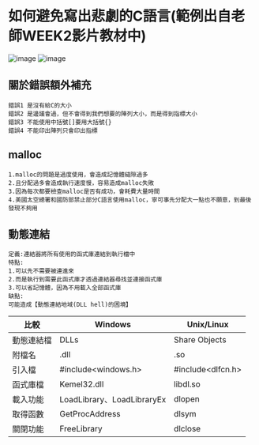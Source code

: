 # 如何避免寫出悲劇的C語言(範例出自老師WEEK2影片教材中)

![image](https://user-images.githubusercontent.com/81726807/173249886-a7d2ce19-bb3f-419c-b087-45fe0862bd14.png)
![image](https://user-images.githubusercontent.com/81726807/173250217-b162f8b9-568f-4265-91d8-054ca3eaad29.png)

## 關於錯誤額外補充
```
錯誤1 是沒有給C的大小
錯誤2 是邊議會過，但不會得到我們想要的陣列大小，而是得到指標大小
錯誤3 不能使用中括號[]要用大括號{}
錯誤4 不能印出陣列只會印出指標
```
## malloc
```
1.malloc的問題是過度使用，會造成記憶體縫隙過多
2.且分配過多會造成執行速度慢，容易造成malloc失敗
3.因為每次都要檢查malloc是否有成功，會耗費大量時間
4.美國太空總署和國防部禁止部分C語言使用malloc，寧可事先分配大一點也不願意，到最後發現不夠用
```
## 動態連結
```
定義:連結器將所有使用的函式庫連結到執行檔中
特點:
1.可以先不需要被連進來
2.而是執行到需要此函式庫才透過連結器尋找並連接函式庫
3.可以省記憶體，因為不用載入全部函式庫
缺點:
可能造成【動態連結地域(DLL hell)的困境】
```
比較|Windows                  |Unix/Linux    
-----------------------------|-----------------------------|---------
動態連結檔|DLLs | Share Objects
附檔名|.dll| .so
引入檔|#include<windows.h>|#include<dlfcn.h>
函式庫檔|Kemel32.dll|libdl.so
載入功能|LoadLibrary、LoadLibraryEx|dlopen
取得函數|GetProcAddress|dlsym
關閉功能|FreeLibrary|dlclose

